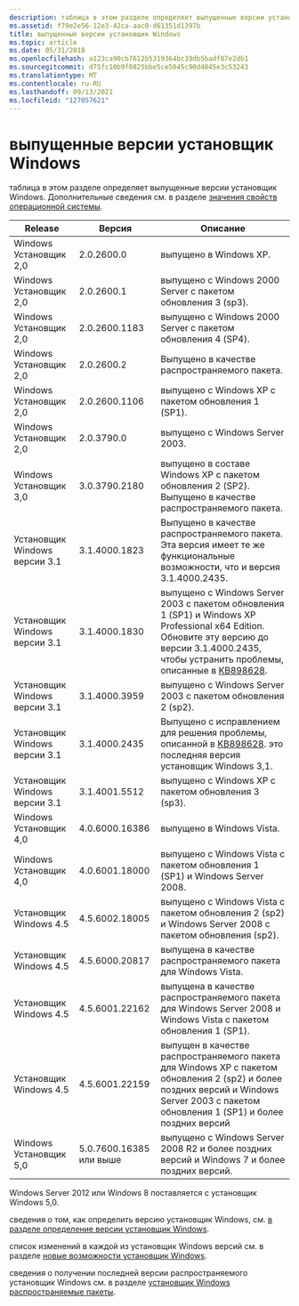 ```yaml
---
description: таблица в этом разделе определяет выпущенные версии установщик Windows. Дополнительные сведения см. в разделе значения свойств операционной системы.
ms.assetid: f79e2e56-12e3-42ca-aac0-d61351d1397b
title: выпущенные версии установщик Windows
ms.topic: article
ms.date: 05/31/2018
ms.openlocfilehash: a123ca90cb7612b5319364bc39db5badf07e2db1
ms.sourcegitcommit: d75fc10b9f0825bbe5ce5045c90d4045e3c53243
ms.translationtype: MT
ms.contentlocale: ru-RU
ms.lasthandoff: 09/13/2021
ms.locfileid: "127057621"
---
```

# <a name="released-versions-of-windows-installer"></a>выпущенные версии установщик Windows

таблица в этом разделе определяет выпущенные версии установщик Windows. Дополнительные сведения см. в разделе [значения свойств операционной системы](operating-system-property-values.md).



| Release               | Версия                   | Описание                                                                                                                                                                                                                                     |
|-----------------------|---------------------------|-------------------------------------------------------------------------------------------------------------------------------------------------------------------------------------------------------------------------------------------------|
| Windows Установщик 2,0 | 2.0.2600.0                | выпущено в Windows XP.                                                                                                                                                                                                                       |
| Windows Установщик 2,0 | 2.0.2600.1                | выпущено с Windows 2000 Server с пакетом обновления 3 (sp3).                                                                                                                                                                                    |
| Windows Установщик 2,0 | 2.0.2600.1183             | выпущено с Windows 2000 Server с пакетом обновления 4 (SP4).                                                                                                                                                                                    |
| Windows Установщик 2,0 | 2.0.2600.2                | Выпущено в качестве распространяемого пакета.                                                                                                                                                                                                                  |
| Windows Установщик 2,0 | 2.0.2600.1106             | выпущено с Windows XP с пакетом обновления 1 (SP1).                                                                                                                                                                                             |
| Windows Установщик 2,0 | 2.0.3790.0                | выпущено с Windows Server 2003.                                                                                                                                                                                                              |
| Windows Установщик 3,0 | 3.0.3790.2180             | выпущено в составе Windows XP с пакетом обновления 2 (SP2). Выпущено в качестве распространяемого пакета.                                                                                                                                                              |
| Установщик Windows версии 3.1 | 3.1.4000.1823             | Выпущено в качестве распространяемого пакета. Эта версия имеет те же функциональные возможности, что и версия 3.1.4000.2435.                                                                                                                                             |
| Установщик Windows версии 3.1 | 3.1.4000.1830             | выпущено с Windows Server 2003 с пакетом обновления 1 (SP1) и Windows XP Professional x64 Edition. Обновите эту версию до версии 3.1.4000.2435, чтобы устранить проблемы, описанные в [KB898628](/archive/blogs/windows_installer_team/). |
| Установщик Windows версии 3.1 | 3.1.4000.3959             | выпущено с Windows Server 2003 с пакетом обновления 2 (sp2).                                                                                                                                                                                    |
| Установщик Windows версии 3.1 | 3.1.4000.2435             | Выпущено с исправлением для решения проблемы, описанной в [KB898628](/archive/blogs/windows_installer_team/). это последняя версия установщик Windows 3,1.                                                                          |
| Установщик Windows версии 3.1 | 3.1.4001.5512             | выпущено с Windows XP с пакетом обновления 3 (sp3).                                                                                                                                                                                             |
| Windows Установщик 4,0 | 4.0.6000.16386            | выпущено в Windows Vista.                                                                                                                                                                                                                    |
| Windows Установщик 4,0 | 4.0.6001.18000            | выпущено с Windows Vista с пакетом обновления 1 (SP1) и Windows Server 2008.                                                                                                                                                                  |
| Установщик Windows 4.5 | 4.5.6002.18005            | выпущено с Windows Vista с пакетом обновления 2 (sp2) и Windows Server 2008 с пакетом обновления (sp2).                                                                                                                                          |
| Установщик Windows 4.5 | 4.5.6000.20817            | выпущена в качестве распространяемого пакета для Windows Vista.                                                                                                                                                                                                |
| Установщик Windows 4.5 | 4.5.6001.22162            | выпущена в качестве распространяемого пакета для Windows Server 2008 и Windows Vista с пакетом обновления 1 (SP1).                                                                                                                                                               |
| Установщик Windows 4.5 | 4.5.6001.22159            | выпущен в качестве распространяемого пакета для Windows XP с пакетом обновления 2 (sp2) и более поздних версий и Windows Server 2003 с пакетом обновления 1 (SP1) и более поздних версий                                                                                                                   |
| Windows Установщик 5,0 | 5.0.7600.16385 или выше | выпущено с Windows Server 2008 R2 и более поздних версий и Windows 7 и более поздних версий.                                                                                                                                                                         |



 

Windows Server 2012 или Windows 8 поставляется с установщик Windows 5,0.

сведения о том, как определить версию установщик Windows, см. [в разделе определение версии установщик Windows](determining-the-windows-installer-version.md).

список изменений в каждой из установщик Windows версий см. в разделе [новые возможности установщик Windows](what-s-new-in-windows-installer.md).

сведения о получении последней версии распространяемого установщик Windows см. в разделе [установщик Windows распространяемые пакеты](windows-installer-redistributables.md).

 

 
